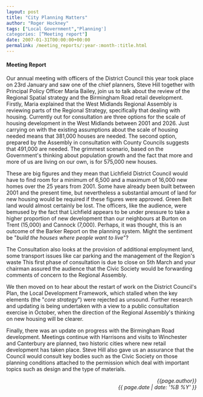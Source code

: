 ```yaml
---
layout: post
title: "City Planning Matters"
author: "Roger Hockney"
tags: ["Local Government","Planning']
categories: [“Meeting report"]
date: 2007-01-31T00:00:00+00:00
permalink: /meeting_reports/:year-:month-:title.html
---
```

#### Meeting Report ####

Our annual meeting with officers of the District Council this year took place on 23rd January and saw one of the chief planners, Steve Hill together with Principal Policy Officer Maria Bailey, join us to talk about the review of the Regional Spatial strategy and the Birmingham Road retail development. Firstly, Maria explained that the West Midlands Regional Assembly is reviewing parts of the Regional Strategy, specifically that dealing with housing. Currently out for consultation are three options for the scale of housing development in the West Midlands between 2001 and 2026. Just carrying on with the existing assumptions about the scale of housing needed means that 381,000 houses are needed. The second option, prepared by the Assembly in consultation with County Councils suggests that 491,000 are needed. The grimmest scenario, based on the Government's thinking about population growth and the fact that more and more of us are living on our own, is for 575,000 new houses. 

These are big figures and they mean that Lichfield District Council would have to find room for a minimum of 6,500 and a maximum of 16,000 new homes over the 25 years from 2001. Some have already been built between 2001 and the present time, but nevertheless a substantial amount of land for new housing would be required if these figures were approved. Green Belt land would almost certainly be lost. The officers, like the audience, were bemused by the fact that Lichfield appears to be under pressure to take a higher proportion of new development than our neighbours at Burton on Trent (15,000) and Cannock (7,000). Perhaps, it was thought, this is an outcome of the Barker Report on the planning system. Might the sentiment be "*build the houses where people want to live*"? 

The Consultation also looks at the provision of additional employment land, some transport issues like car parking and the management of the Region's waste This first phase of consultation is due to close on 5th March and your chairman assured the audience that the Civic Society would be forwarding comments of concern to the Regional Assembly. 

We then moved on to hear about the restart of work on the District Council's Plan, the Local Development Framework, which stalled when the key elements (the "*core strategy*") were rejected as unsound. Further research and updating is being undertaken with a view to a public consultation exercise in October, when the direction of the Regional Assembly's thinking on new housing will be clearer. 

Finally, there was an update on progress with the Birmingham Road development. Meetings continue with Harrisons and visits to Winchester and Canterbury are planned, two historic cities where new retail development has taken place. Steve Hill also gave us an assurance that the Council would consult key bodies such as the Civic Society on those planning conditions attached to the permission which deal with important topics such as design and the type of materials. 

<p align="right"><i> {{page.author}} <br> {{ page.date | date: '%B %Y' }} </i></p>
